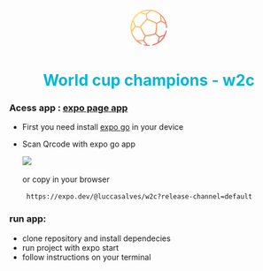 <p align="center">
<img src="./assets/img/bola.png" width="72px" >
</p>
<h1 style="color:#06b6d4" align="center" >World cup champions - w2c</h1>

### Acess app : [expo page app](https://expo.dev/@luccasalves/w2c?release-channel=default)

- First you need install [expo go](https://apps.apple.com/br/app/expo-go/id982107779) in your device
- Scan Qrcode with expo go app

  ![](https://qr.expo.dev/expo-go?owner=luccasalves&slug=w2c&releaseChannel=default&host=exp.host)

  or copy in your browser

       https://expo.dev/@luccasalves/w2c?release-channel=default

### run app:

- clone repository and install dependecies
- run project with expo start
- follow instructions on your terminal
